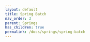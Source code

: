 ```yaml
---
layout: default
title: Spring Batch
nav_order: 3
parent: Springs
has_children: true
permalink: /docs/springs/spring-batch
---
```


